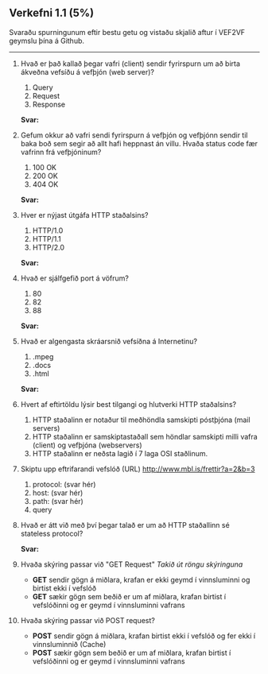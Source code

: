 ## Verkefni 1.1 (5%)

Svaraðu spurningunum eftir bestu getu og vistaðu skjalið aftur í VEF2VF geymslu þína á Github.

---

1. Hvað er það kallað þegar vafri (client) sendir fyrirspurn um að birta ákveðna vefsíðu á vefþjón (web server)?
    1. Query
    2. Request
    3. Response
    
    **Svar:**  
1. Gefum okkur að vafri sendi fyrirspurn á vefþjón og vefþjónn sendir til baka boð sem segir að allt hafi heppnast án villu.  Hvaða status code fær vafrinn frá vefþjóninum?
    1. 100 OK
    2. 200 OK
    3. 404 OK
    
    **Svar:**  
1. Hver er nýjast útgáfa HTTP staðalsins?
    1. HTTP/1.0
    2. HTTP/1.1
    3. HTTP/2.0
    
    **Svar:**  
1. Hvað er sjálfgefið port á vöfrum?
    1. 80
    2. 82
    3. 88
    
    **Svar:**  
1. Hvað er algengasta skráarsnið vefsíðna á Internetinu?
    1. .mpeg
    2. .docs
    3. .html
    
    **Svar:**  
1. Hvert af eftirtöldu lýsir best tilgangi og hlutverki HTTP staðalsins?
    1. HTTP staðalinn er notaður til meðhöndla samskipti póstþjóna (mail servers)
    2. HTTP staðalinn er samskiptastaðall sem höndlar samskipti milli vafra (client) og vefþjóna (webservers)
    3. HTTP staðalinn er neðsta lagið í 7 laga OSI staðlinum.
1. Skiptu upp eftrifarandi vefslóð (URL) http://www.mbl.is/frettir?a=2&b=3
    1. protocol: (svar hér)
    2. host: (svar hér)
    3. path: (svar hér)
    4. query 
1. Hvað er átt við með því þegar talað er um að HTTP staðallinn sé stateless protocol?
    
    **Svar:**  
1. Hvaða skýring passar við "GET Request" _Takið út röngu skýringuna_
    * **GET** sendir gögn á miðlara, krafan er ekki geymd í vinnsluminni og birtist ekki í vefslóð
    * **GET** sækir gögn sem beðið er um af miðlara, krafan birtist í vefslóðinni og er geymd í vinnsluminni vafrans
1. Hvaða skýring passar við POST request?
    * **POST** sendir gögn á miðlara, krafan birtist ekki í vefslóð og fer ekki í vinnsluminnið (Cache)
    * **POST** sækir gögn sem beðið er um af miðlara, krafan birtist í vefslóðinni og er geymd í vinnsluminni vafrans


